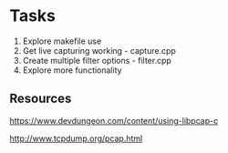 # Tasks
1. Explore makefile use
2. Get live capturing working - capture.cpp
3. Create multiple filter options - filter.cpp
4. Explore more functionality


## Resources
https://www.devdungeon.com/content/using-libpcap-c

http://www.tcpdump.org/pcap.html